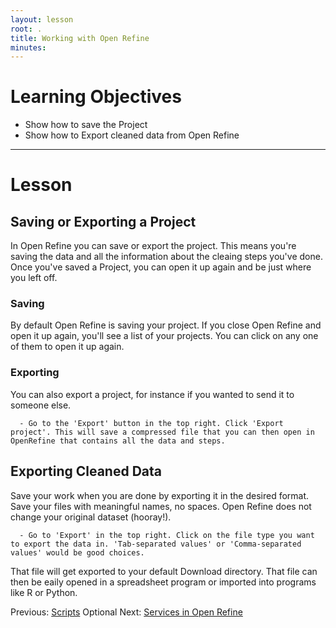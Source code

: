 ```yaml
---
layout: lesson
root: .
title: Working with Open Refine
minutes: 
---
```


# Learning Objectives

* Show how to save the Project
* Show how to Export cleaned data from Open Refine

----------------------------------------------------

# Lesson

## Saving or Exporting a Project

In Open Refine you can save or export the project. This means you're saving the data and all the 
information about the cleaing steps you've done. Once you've saved a Project, you can
open it up again and be just where you left off.

### Saving

By default Open Refine is saving your project. If you close Open Refine and open it up again,
you'll see a list of your projects. You can click on any one of them to open it up again.

### Exporting

You can also export a project, for instance if you wanted to send it to someone else. 

````
  - Go to the 'Export' button in the top right. Click 'Export project'. This will save a compressed file that you can then open in OpenRefine that contains all the data and steps. 
````

## Exporting Cleaned Data 

Save your work when you are done by exporting it in the desired format. Save your files with meaningful names, no spaces. Open Refine does not change your original dataset (hooray!).

````
  - Go to 'Export' in the top right. Click on the file type you want to export the data in. 'Tab-separated values' or 'Comma-separated values' would be good choices. 
````

That file will get exported to your default Download directory. That file can then be eaily opened in a spreadsheet program or imported into programs like R or Python.


Previous: [Scripts](02-scripts.html) Optional Next: [Services in Open Refine](04-services.html)